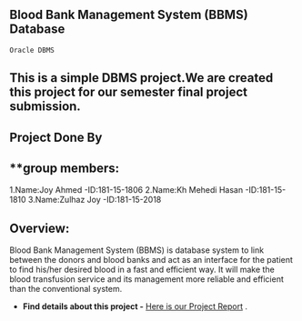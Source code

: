 ## Blood Bank Management System (BBMS) Database
`Oracle DBMS`

  This is a simple DBMS project.We are created this project for our semester final project submission.
---------------------------------------------------------------------------------------------------------
Project Done By
----------------
**group members:
-----------------
1.Name:Joy Ahmed
  -ID:181-15-1806
2.Name:Kh Mehedi Hasan
  -ID:181-15-1810
3.Name:Zulhaz Joy
  -ID:181-15-2018


Overview:
---------
Blood Bank Management System (BBMS) is database system to link between the donors and
blood banks and act as an interface for the patient to find his/her desired blood in a fast and
efficient way. It will make the blood transfusion service and its management more reliable and
efficient than the conventional system.

* **Find details about this project -** [Here is our Project Report](https://github.com/joyahamad074/Blood-Bank-Management-System-DBMS-/blob/master/project%20report/lab_project_report.pdf) .

